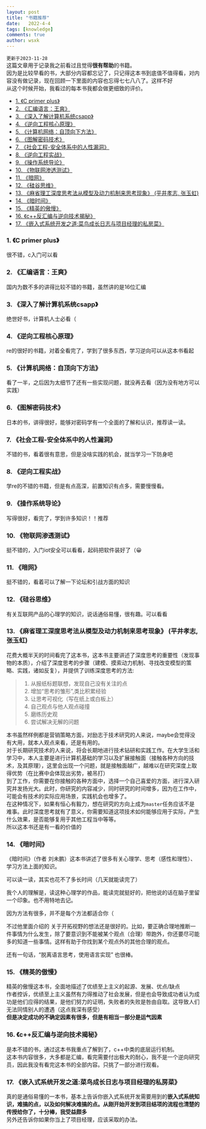 ```yaml
---
layout: post
title: "书籍推荐"
date:   2022-4-4
tags: [knowledge]
comments: true
author: wsxk
---
```


`更新于2023-11-28`<br>
这篇文章用于记录我之前看过且觉得**很有帮助**的书籍。<br>
因为是比较早看的书，大部分内容都忘记了，只记得这本书到底值不值得看，对内容没有做记录，现在回顾一下里面的内容也忘得七七八八了。这样不好<br>
从这个时候开始，我看过的每本书我都会做更细致的评价。<br>

- [1. 《C primer plus》](#1-c-primer-plus)
- [2. 《汇编语言：王爽》](#2-汇编语言王爽)
- [3. 《深入了解计算机系统csapp》](#3-深入了解计算机系统csapp)
- [4. 《逆向工程核心原理》](#4-逆向工程核心原理)
- [5. 《计算机网络：自顶向下方法》](#5-计算机网络自顶向下方法)
- [6. 《图解密码技术》](#6-图解密码技术)
- [7. 《社会工程-安全体系中的人性漏洞》](#7-社会工程-安全体系中的人性漏洞)
- [8. 《逆向工程实战》](#8-逆向工程实战)
- [9. 《操作系统导论》](#9-操作系统导论)
- [10. 《物联网渗透测试》](#10-物联网渗透测试)
- [11. 《暗网》](#11-暗网)
- [12. 《硅谷思维》](#12-硅谷思维)
- [13. 《麻省理工深度思考法从模型及动力机制来思考现象》 (平井孝志, 张玉虹) ](#13-麻省理工深度思考法从模型及动力机制来思考现象-平井孝志-张玉虹-)
- [14. 《暗时间》](#14-暗时间)
- [15. 《精英的傲慢》](#15-精英的傲慢)
- [16. 《c++反汇编与逆向技术揭秘》](#16-c反汇编与逆向技术揭秘)
- [17. 《嵌入式系统开发之道:菜鸟成长日志与项目经理的私房菜》](#17-嵌入式系统开发之道菜鸟成长日志与项目经理的私房菜)

### 1. 《C primer plus》 

很不错，c入门可以看


### 2. 《汇编语言：王爽》 

国内为数不多的讲得比较不错的书籍，虽然讲的是16位汇编

### 3. 《深入了解计算机系统csapp》 

绝世好书，计算机人士必看（

### 4. 《逆向工程核心原理》 

re的很好的书籍，对着全看完了，学到了很多东西，学习逆向可以从这本书看起

### 5. 《计算机网络：自顶向下方法》 

看了一半，之后因为太细节了还有一些实现问题，就没再去看（因为没有地方可以实践）

### 6. 《图解密码技术》 

日本的书，讲得很好，能够对密码学有一个全面的了解和认识，推荐读一读。

### 7. 《社会工程-安全体系中的人性漏洞》 

不错的书，看着很有意思，但是没啥实践的机会，就当学习一下防身吧

### 8. 《逆向工程实战》 

学re的不错的书籍，但是有点高深，前置知识有点多，需要慢慢看。

### 9. 《操作系统导论》 

写得很好，看完了，学到许多知识！！推荐

### 10. 《物联网渗透测试》 

挺不错的，入门iot安全可以看看，起码把软件装好了（😀

### 11. 《暗网》 

挺不错的，看着可以了解一下论坛和引战方面的知识

### 12. 《硅谷思维》 

有关互联网产品的心理学的知识，说话通俗易懂，很有趣。可以看看

### 13. 《麻省理工深度思考法从模型及动力机制来思考现象》 (平井孝志, 张玉虹) <br>
花费大概半天的时间看完了这本书，这本书主要讲述了深度思考的重要性（发现事物的本质），介绍了深度思考的步骤（建模、摸索动力机制、寻找改变模型的策略、实践，诸如反复），并提供了训练深度思考的方法:<br>
> 1. 从报纸标题联想，发现自己没有关注的点<br>
> 2. 增加“思考的雏形”,类比积累经验<br>
> 3. 让思考可视化（写在纸上或白板上）<br>
> 4. 自己观点与他人观点碰撞<br>
> 5. 磨练历史观<br>
> 6. 尝试解决无解的问题<br>

本书虽然样例都是营销策略方面，对励志于技术研究的人来说，maybe会觉得没有大用，就本人观点来看，还是有用的。<br>
对于长期研究技术的人来说，将会长期地进行技术钻研和实践工作。在大学生活和学习中，本人主要是进行计算机基础的学习以及扩展接触面（接触各种方向的技术，及其原理），这里会出现一个问题，就是接触面越广，越难以在研究深度上取得优势（在比赛中会体现出劣势，被吊打）<br>
到了工作，你需要在你接触的各种方面中，选择一个自己喜爱的方面，进行深入研究并发扬光大。此时，你研究的内容减少，同时研究的时间增多，因为在工作中，可能会有技术的实际应用场景，实践机会也增多了。<br>
在这种情况下，如果有恒心有毅力，想在研究的方向上成为`master`任务应该不是难事。此时深度思考就有了意义，你需要知道这项技术如何能够应用于实际，产生什么效果，是否能够复用于其他工程当中等等。<br>
所以这本书还是有一看的价值的<br>

### 14. 《暗时间》<br>
《暗时间》（作者 刘未鹏）这本书讲述了很多有关心理学、思考（感性和理性）、学习方法上面的知识。

可以读一读，其实也花不了多长时间（几天就能读完了）

我个人的理解是，读这种心理学的作品，能读完就挺好的，把他说的话在脑子里留一个印象。也不用特地去记。

因为方法有很多，并不是每个方法都适合你（

不过他里面介绍的 关于开拓视野的想法还是很好的。比如，要正确合理地推断一件事情为什么发生，除了要意识到不能被某个观点（合理）带跑外，你还要尽可能多的知道一些事情。这样有助于你找到某个观点外的其他合理的观点。

还有一句话，“脱离语言思考，使用语言实现” 也很棒。<br>

### 15. 《精英的傲慢》<br>
精英的傲慢这本书，全面地描述了优绩至上主义的起源、发展、优点/缺点<br>
作者控诉，优绩至上主义虽然有力得推动了社会发展，但是也会导致成功者认为成功是他们应得的结果，是他们努力的证明，失败者的失败是咎由自取。这导致人们无法同情别人的遭遇（这点我深有感受）<br>
**但是决定成功的不确定因素有很多，但是有相当一部分是运气因素**<br>

### 16. 《c++反汇编与逆向技术揭秘》<br>
是本不错的书，通过这本书我重点了解到了，c++中类的底层运行机制。<br>
这本书内容很多，大多都是汇编，看完需要付出极大的耐心，我不是一个逆向研究员，因此我没有看完这本书的全部内容。只挑了一部分进行观看。<br>

### 17. 《嵌入式系统开发之道:菜鸟成长日志与项目经理的私房菜》<br>
真的是通俗易懂的一本书，基本上告诉你嵌入式系统开发需要用到的**嵌入式系统知识，难搞的点，以及如何解决难搞的点。从刚开始开发到项目结项的流程也清楚的传授给你了，十分棒，我受益颇多**<br>
另外还告诉你如果你当上了项目经理，应该采取的办法。<br>